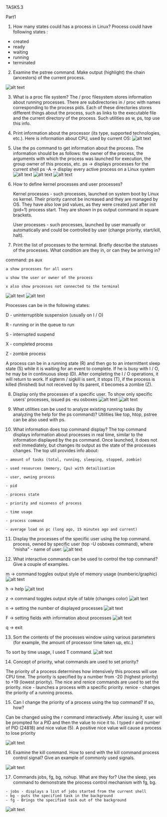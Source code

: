   TASK5.3

Part1

1. How many states could has a process in Linux?
  Process could have following states :
  - created
  - ready
  - waiting
  - running
  - terminated
  
  2. Examine the pstree command. Make output (highlight) the chain (ancestors) of the current process.
  
  ![alt text]()
  
  3. What is a proc file system?
  The / proc filesystem stores information about running processes. There are subdirectories in / proc with names corresponding 
  to the process pids. Each of these directories stores different things about the process, such as links to the executable file and the current directory of the process.
  Such utilities as w, ps, top use this info.
  
  4. Print information about the processor (its type, supported technologies, etc.).
  Here is information about CPU, used by current OS:
  ![alt text](https://github.com/aleksandrabublik/DevOps_online_Kharkov_2020Q42021Q1/blob/main/Module5/task5.3/4.png)
  
  5. Use the ps command to get information about the process. The information should be as follows: the owner of the process, the arguments with which the process was launched for execution, 
  the group owner of this process, etc.
      ps -> displays processes for the current shell
      ps -A -> display every active process on a Linux system
   ![alt text](https://github.com/aleksandrabublik/DevOps_online_Kharkov_2020Q42021Q1/blob/main/Module5/task5.3/5.1.png)
   ![alt text](https://github.com/aleksandrabublik/DevOps_online_Kharkov_2020Q42021Q1/blob/main/Module5/task5.3/5.2.png)
   ![alt text](https://github.com/aleksandrabublik/DevOps_online_Kharkov_2020Q42021Q1/blob/main/Module5/task5.3/5.3.png)
    
  6. How to define kernel processes and user processes?
  
      Kernel processes - such processes, launched on system boot by Linux os kernel. Their priority cannot be increased and they are managed by OS. They have also low pid values, as they were created just after init (pid=1) process start. They are shown in ps output command in square brackets.
      
      User processes - such processes, launched by user manually or automatically and could be controlled by user (change priority, start/kill, halt).
      
  7. Print the list of processes to the terminal. Briefly describe the statuses of the processes. What condition are they in, or can they be arriving in?
  
  command: ps aux
  
    a show processes for all users
    
    u show the user or owner of the process
    
    x also show processes not connected to the terminal
    
 ![alt text](https://github.com/aleksandrabublik/DevOps_online_Kharkov_2020Q42021Q1/blob/main/Module5/task5.3/7.1.png)
 ![alt text](https://github.com/aleksandrabublik/DevOps_online_Kharkov_2020Q42021Q1/blob/main/Module5/task5.3/7.2.png)
    
   Processes can be in the following states:
   
D - uninterruptible suspension (usually on I / O)

R - running or in the queue to run

S - interrupted suspend

X - completed process

Z - zombie process

A process can be in a running state (R) and then go to an intermittent sleep state (S) while it is waiting for an event to complete. If he is busy with I / O, he may be in continuous sleep (D). After completing the I / O operations, it will return to work. If sigterm / sigkill is sent, it stops (T), if the process is killed (finished) but not received by its parent, it becomes a zombie (Z).
    
   8. Display only the processes of a specific user.
To show only specific users' processes, issued ps -eu osboxes
 ![alt text](https://github.com/aleksandrabublik/DevOps_online_Kharkov_2020Q42021Q1/blob/main/Module5/task5.3/8.1.png)
 ![alt text](https://github.com/aleksandrabublik/DevOps_online_Kharkov_2020Q42021Q1/blob/main/Module5/task5.3/8.2.png)
 
   9. What utilities can be used to analyze existing running tasks (by analyzing the help for the ps command)?
  Utilities like top, htop, pstree can be also used with ps.
   10. What information does top command display?
  The top command displays information about processes in real time, similar to the information displayed by the ps command. Once launched, it does not exit immediately, but changes its output as the state of the processes changes.
  The top util provides info about:
  
    - amount of tasks (total, running, sleeping, stopped, zombie)
  
    - used resources (memory, Cpu) with detailisation
  
    - user, owning process
  
    - pid
  
    - process state
  
    - priority and niceness of process
  
    - time usage
  
    - process command
  
    - average load on pc (long ago, 15 minutes ago and current)
    
  11. Display the processes of the specific user using the top command.
process, owned by specific user (top -U osboxes command), where "misha" - name of user:
 ![alt text](https://github.com/aleksandrabublik/DevOps_online_Kharkov_2020Q42021Q1/blob/main/Module5/task5.3/11.png)
 
 12.  What interactive commands can be used to control the top command? Give a couple of examples.
 
 m -> command toggles output style of memory usage (numberic/graphic)
  ![alt text](https://github.com/aleksandrabublik/DevOps_online_Kharkov_2020Q42021Q1/blob/main/Module5/task5.3/12_m.png)
 
 h -> help
   ![alt text](https://github.com/aleksandrabublik/DevOps_online_Kharkov_2020Q42021Q1/blob/main/Module5/task5.3/12_h.png)
   
 z -> command toggles output style of table (changes color)
    ![alt text](https://github.com/aleksandrabublik/DevOps_online_Kharkov_2020Q42021Q1/blob/main/Module5/task5.3/12_z.png)
 
n -> setting the number of displayed processes
     ![alt text](https://github.com/aleksandrabublik/DevOps_online_Kharkov_2020Q42021Q1/blob/main/Module5/task5.3/12_n.png)
     
F -> setting fields with information about processes
  ![alt text](https://github.com/aleksandrabublik/DevOps_online_Kharkov_2020Q42021Q1/blob/main/Module5/task5.3/12_F.png)

q -> exit
 
  13. Sort the contents of the processes window using various parameters (for example, the amount of processor time taken up, etc.)
  
  To sort by time usage, I used T command.
 ![alt text](https://github.com/aleksandrabublik/DevOps_online_Kharkov_2020Q42021Q1/blob/main/Module5/task5.3/13.png)
 
 14. Concept of priority, what commands are used to set priority?

The priority of a process determines how intensively this process will use CPU time. The priority is specified by a number from -20 (highest priority) to +19 (lowest priority). The nice and renice commands are used to set the priority. nice - launches a process with a specific priority. renice - changes the priority of a running process.
 
 15. Can I change the priority of a process using the top command? If so, how?
 
 Can be changed using the r command interactively. After issuing it, user will be prompted for a PID and then the value to nice it to. I typed r and number of PID (24818) and nice value (5). A positive nice value will cause a process to lose priority
 
   ![alt text](https://github.com/aleksandrabublik/DevOps_online_Kharkov_2020Q42021Q1/blob/main/Module5/task5.3/15.png)
   
  16. Examine the kill command. How to send with the kill command process control signal? Give an example of commonly used signals.
  
  ![alt text](https://github.com/aleksandrabublik/DevOps_online_Kharkov_2020Q42021Q1/blob/main/Module5/task5.3/16.png)
  
  17. Commands jobs, fg, bg, nohup. What are they for? Use the sleep, yes command to demonstrate the process control mechanism with fg, bg.
  
    - jobs - displays a list of jobs started from the current shell
    - bg - puts the specified task in the background
    - fg - Brings the specified task out of the background
  ![alt text](https://github.com/aleksandrabublik/DevOps_online_Kharkov_2020Q42021Q1/blob/main/Module5/task5.3/17.png)
  
  
  
  
  
  
